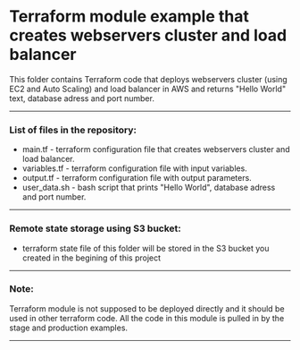  # Terraform module example that creates webservers cluster and load balancer
This folder contains Terraform code that deploys webservers cluster (using EC2 and Auto Scaling) and load balancer in AWS and returns "Hello World" text, database adress and port number.

-----------------------------------------------------------------------------------------------------------------------
### List of files in the repository:
- main.tf - terraform configuration file that creates webservers cluster and load balancer.
- variables.tf - terraform configuration file with input variables.
- output.tf - terraform configuration file with output parameters.
- user_data.sh - bash script that prints "Hello World", database adress and port number.
---------------------------------------------------------------------------------------------------------------
### Remote state storage using S3 bucket:
- terraform state file of this folder will be stored in the S3 bucket you created in the begining of this project

-------------------------------------------------------------------------------------------------------------

### Note:
Terraform module is not supposed to be deployed directly and it should be used in other terraform code. All the code in this module is pulled in by the stage and production examples. 

----------------------------------------------------------------------------------------------------------------------------
